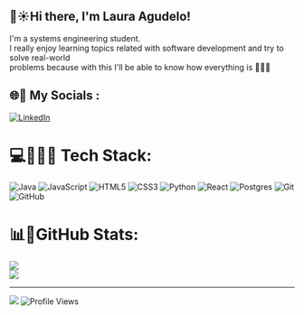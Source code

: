 ## 💫☀️Hi there, I'm Laura Agudelo!
I'm a systems engineering student.<br>I really enjoy learning topics related with software development and try to solve real-world <br>problems because with this I'll be able to know how everything is 👩🏽‍💻


## 🌐📱 My Socials : 
[![LinkedIn](https://img.shields.io/badge/LinkedIn-%230077B5.svg?logo=linkedin&logoColor=white)](https://www.linkedin.com/in/laura-agudelo-marulanda-184771253/) 

# 💻👩🏽‍💻 Tech Stack:
![Java](https://img.shields.io/badge/java-%23ED8B00.svg?style=for-the-badge&logo=openjdk&logoColor=white) ![JavaScript](https://img.shields.io/badge/javascript-%23323330.svg?style=for-the-badge&logo=javascript&logoColor=%23F7DF1E) ![HTML5](https://img.shields.io/badge/html5-%23E34F26.svg?style=for-the-badge&logo=html5&logoColor=white) ![CSS3](https://img.shields.io/badge/css3-%231572B6.svg?style=for-the-badge&logo=css3&logoColor=white) ![Python](https://img.shields.io/badge/python-3670A0?style=for-the-badge&logo=python&logoColor=ffdd54) ![React](https://img.shields.io/badge/react-%2320232a.svg?style=for-the-badge&logo=react&logoColor=%2361DAFB) ![Postgres](https://img.shields.io/badge/postgres-%23316192.svg?style=for-the-badge&logo=postgresql&logoColor=white) ![Git](https://img.shields.io/badge/git-%23F05033.svg?style=for-the-badge&logo=git&logoColor=white) 
![GitHub](https://img.shields.io/badge/github-%23121011.svg?style=for-the-badge&logo=github&logoColor=white)

# 📊👤GitHub Stats:
![](https://github-readme-streak-stats.herokuapp.com/?user=lauraagudelo04&theme=dark&hide_border=false)<br/>
![](https://github-readme-stats.vercel.app/api/top-langs/?username=lauraagudelo04&theme=dark&hide_border=false&include_all_commits=false&count_private=false&layout=compact)

--- 
[![](https://visitcount.itsvg.in/api?id=lauraagudelo04&icon=0&color=0)](https://visitcount.itsvg.in)
![Profile Views](https://komarev.com/ghpvc/?username=lauraagudelo04&label=Profile%20views&color=0e75b6&style=flat)

